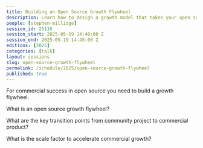 ```yaml
---
title: Building an Open Source Growth Flywheel
description: Learn how to design a growth model that takes your open source project from community to commercial success.
people: [stephen-millidge]
session_id: 25116
session_start: 2025-05-19 14:40:00 Z
session_end: 2025-05-19 14:45:00 Z
editions: [2025]
categories: [talk]
layout: sessions
slug: open-source-growth-flywheel
permalink: /schedule/2025/open-source-growth-flywheel
published: true
---
```


For commercial success in open source you need to build a growth flywheel.

What is an open source growth flywheel?

What are the key transition points from community project to commercial product?

What is the scale factor to accelerate commercial growth?
